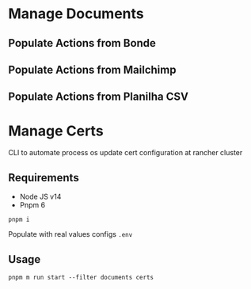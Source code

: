 # Manage Documents

## Populate Actions from Bonde

## Populate Actions from Mailchimp

## Populate Actions from Planilha CSV

# Manage Certs

CLI to automate process os update cert configuration at rancher cluster

## Requirements

- Node JS v14
- Pnpm 6

`pnpm i`

Populate with real values configs `.env`

## Usage

`pnpm m run start --filter documents certs`
